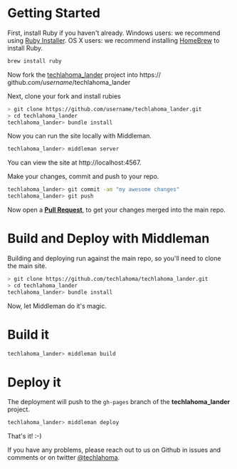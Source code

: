 Getting Started
==
First, install Ruby if you haven't already.
Windows users: we recommend using [Ruby Installer](http://rubyinstaller.org/).
OS X users: we recommend installing [HomeBrew](http://brew.sh/) to install Ruby.
```sh
brew install ruby
```

Now fork the [techlahoma_lander](https://github.com/techlahoma/techlahoma_lander) project into https:// github.com/_username_/techlahoma_lander

Next, clone your fork and install rubies
```sh
> git clone https://github.com/username/techlahoma_lander.git
> cd techlahoma_lander
techlahoma_lander> bundle install
```

Now you can run the site locally with Middleman.
```sh
techlahoma_lander> middleman server
```

You can view the site at http://localhost:4567.

Make your changes, commit and push to your repo.
```sh
techlahoma_lander> git commit -am "my awesome changes"
techlahoma_lander> git push
```

Now open a **[Pull Request](https://github.com/techlahoma/techlahoma_lander/pulls)**, to get your changes merged into the main repo.

Build and Deploy with Middleman
==
Building and deploying run against the main repo, so you'll need to clone the main site.
```sh
> git clone https://github.com/techlahoma/techlahoma_lander.git
> cd techlahoma_lander
techlahoma_lander> bundle install
```
Now, let Middleman do it's magic.

Build it
===
```sh
techlahoma_lander> middleman build
```

Deploy it
===
The deployment will push to the `gh-pages` branch of the **techlahoma_lander** project.
```sh
techlahoma_lander> middleman deploy
```

That's it! :-)

If you have any problems, please reach out to us on Github in issues and comments or on twitter [@techlahoma](twitter.com/techlahoma).
